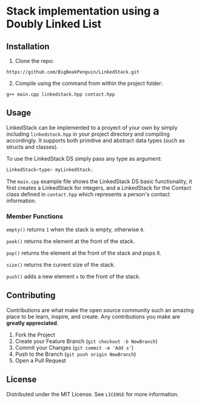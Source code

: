 # Stack implementation using a Doubly Linked List

## Installation
1. Clone the repo:
```
https://github.com/BigBeakPenguin/LinkedStack.git
```
2. Compile using the command from within the project folder:
```
g++ main.cpp linkedstack.hpp contact.hpp
```
## Usage
LinkedStack can be implemented to a proyect of your own by simply including `linkedstack.hpp` in your project directory and compiling accordingly. It supports both primitive and abstract data types (such as structs and classes).

To use the LinkedStack DS simply pass any type as argument:
```cpp
LinkedStack<type> myLinkedStack;
```
The `main.cpp` example file shows the LinkedStack DS basic functionality, it first creates a LinkedStack for integers, and a LinkedStack for the Contact class defined in `contact.hpp` which represents a person's contact information.

### Member Functions
`empty()` returns `1` when the stack is empty, otherwise `0`.

`peek()` returns the element at the front of the stack.

`pop()` returns the element at the front of the stack and pops it.

`size()` returns the current size of the stack.

`push()` adds a new element `x` to the front of the stack.

## Contributing

Contributions are what make the open source community such an amazing place to be learn, inspire, and create. Any contributions you make are **greatly appreciated**.

1. Fork the Project
2. Create your Feature Branch (`git checkout -b NewBranch`)
3. Commit your Changes (`git commit -m 'Add x'`)
4. Push to the Branch (`git push origin NewBranch`)
5. Open a Pull Request

## License

Distributed under the MIT License. See `LICENSE` for more information.
